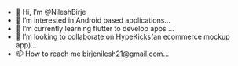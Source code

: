 - 👋 Hi, I’m @NileshBirje
- 👀 I’m interested in Android based applications...
- 🌱 I’m currently learning flutter to develop apps ...
- 💞️ I’m looking to collaborate on HypeKicks(an ecommerce mockup app)...
- 📫 How to reach me birjenilesh21@gmail.com...

<!---
NileshBirje/NileshBirje is a ✨ special ✨ repository because its `README.md` (this file) appears on your GitHub profile.
You can click the Preview link to take a look at your changes.
--->
